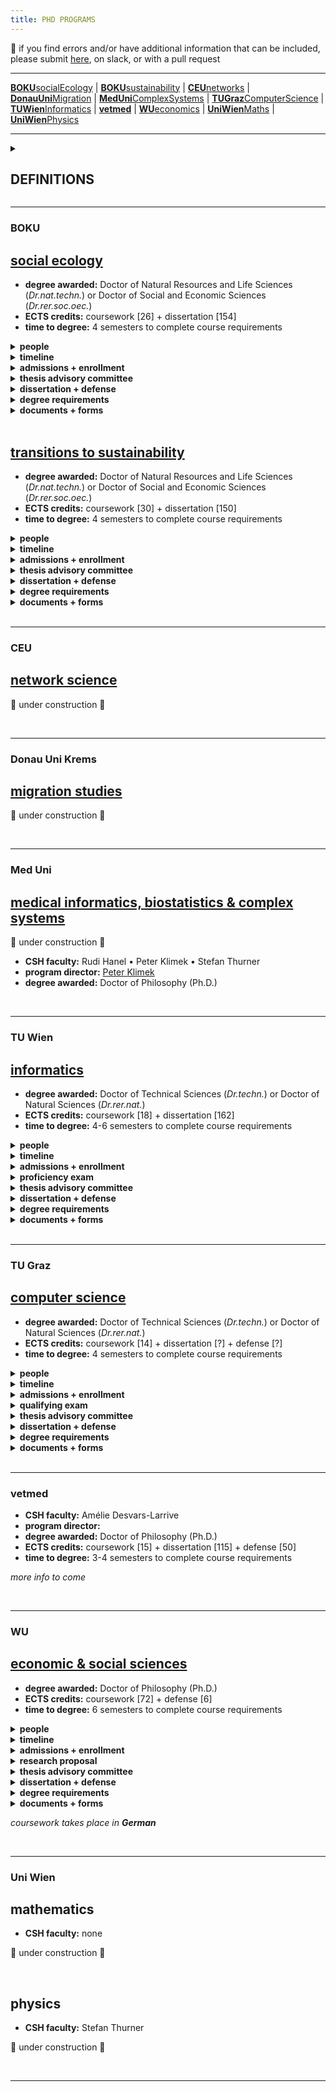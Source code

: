```yaml
---
title: PHD PROGRAMS
---
```


📣 if you find errors and/or have additional information that can be included, please submit [here](https://forms.gle/hSCwTBg2Z7U1YjGc7), on slack, or with a pull request

---
[**BOKU**socialEcology](phdprograms.md#boku) | [**BOKU**sustainability](phdprograms.md#boku) | [**CEU**networks](phdprograms.md#ceu) | [**DonauUni**Migration](phdprograms.md#dona-uni-krems) | [**MedUni**ComplexSystems](phdprogram.md#med-uni) | [**TUGraz**ComputerScience](phdprograms.md#tu-graz) | [**TUWien**Informatics](phdprogram.md#tu-wien) | [**vetmed**](phdpgorams.md#vetmed) | [**WU**economics](phdprograms.md#wu) | [**UniWien**Maths](phdprograms.md#uni-wien) | [**UniWien**Physics](phdprograms.md#uni-wien)

---

<details><summary><h2>DEFINITIONS</h2></summary>
  
  - **advisor / supervisor** : these terms may be used interchangeably to denote the faculty member who is directly guiding your thesis research and shares responsibility for your professional development as a researcher; at CSH, usually <b>advisor</b> is used
  - **mentor** : at CSH, this term is most often used to refer to your advisor; in other programs (e.g. TU Graz) the term denotes another person (i.e. not your advisor) whom you consult for professional development purposes or advice, for instance especially if your career interests lie outside of academia
  - **Betreuer** : a habilitated faculty member at a university who can officially supervise a doctoral thesis
  - **habilitation / venia docendi** : an academic qualification required of faculty in AT (and other European countries) leading to the title of *Dr. habil* or Privatdozent/in; approximately equivalent to tenure in the US, or a position of associate or full professor \(US\) or senior lecturer \(UK\)
  - **director of studies / Studienleiter** : a faculty member at a university who can decide what counts toward degree requirements and approves that students have met the requirements for the degree
  - **thesis proposal / exposé / Dissertationskonzept** : a written document that outlines the goals, background, methods and approaches, timeline and planning for the thesis research; the specifics, such as required sections and length, vary among programs
  - **qualifying exam / proficiency evaluation / thesis proposal defense** : an oral examination in which the student's proposed thesis research as well as their knowledge of the field of study is interrogated by a committee of experts; this is not required by all programs and often follows submission of a **thesis proposal**
  - **educational agreement** : a binding agreement from the advisor committing to supervise the thesis research and dissertation until its completion; once signed, the student may choose to dissolve the agreement at any time, but the advisor may only petition to do so after a specified period (e.g. 5 years) if the thesis has not been completed
  - **thesis (advisory) committee** : a group of scholars with expertise in area\(s\) relevant to the thesis research and/or who may provide a broader perspective to help guide the dissertation
  - **thesis / dissertation / Doktorarbeit** : these words usually refer to the same thing, which is the written document that describes your  research and places this in the broader context of your field or discipline and makes clear what new knowledge your work has contributed as well as what future directions the inquiry might take; the dissertation should be an original work unless explicitly allowed otherwise  *(NOTE: the **thesis** and **Doktorarbeit** can be more precisely defined as the intellectual arguments rather than the document per se  – but these meanings are generally referenced interchangeably.)*
  - **cummulative dissertation / Manteldissertation** : a dissertation that incorporates publications or manuscripts directly (i.e. the dissertation is not "original" in the strictest sense) but still provides an original introduction and conclusion that places the research in context and outlines its contributions and future directions
  - **dissertation evaluation / dissertation review** : refers to the process of soliciting written critique and/or grading of the dissertation from a group of scholars with expertise in the area\(s\) most relevant to the thesis research; the reviews most often become part of the criteria reviewed by the **thesis defense committee** to arrive upon a final recommendation for conferral of the doctoral degree; ideally the reviewers also serve on the **thesis defense committee**; reviewers are often nominated by the student in consultation with their advisor
  - **defense / defensio / Verteidigung / Rigorosum / viva voce** : a public presentation of the concluded thesis research and defense of the arguments therein to a committee of experts \(**thesis defense committee**\) who will make a recommendation as to whether the doctoral degree should be conferred
  - **thesis defense committee / defensio commission / examination committee** : a group of scholars with expertise in the area\(s\) most relevant to the thesis research and who will evaluate whether the candidate has met the requirements for the doctoral degree; members are often nominated by the student in consultation with their advisor
    
</details>


---
### BOKU
## [social ecology](https://boku.ac.at/en/docservice/doctoral-studies/doktoratsschulen/doctoral-school-social-ecology-dsse)
- **degree awarded:** Doctor of Natural Resources and Life Sciences \(*Dr.nat.techn.*\) or Doctor of Social and Economic Sciences \(*Dr.rer.soc.oec.*\)
- **ECTS credits:** coursework \[26\] + dissertation \[154\]
- **time to degree:** 4 semesters to complete course requirements
<details><summary><b>people</b></summary>
  
  - **CSH faculty:** none
  - **program director:** [Helmut Haberl](https://boku.ac.at/en/personen/person/179B1532340EF82F)

  </details> 
<details><summary><b>timeline</b></summary>
  
  - YR1 • develop thesis research
  - YR1/YR2 • enroll
  - YR2 • *≤1 yr after enrolling* • register your thesis project
  - YR2 • coursework + thesis research 
  - YR3 • coursework + thesis research
  - END • *≥2 mo prior to completion* • schedule tentative date for defense
  - END • *≥2 mo prior to completion* • dissertation submitted to dean of studies; dissertation shared with reviewers 
  - END • *~1 wk prior to completion:* • defense
  - END • degree complete

  </details>
<details><summary><b>admissions + enrollment</b></summary>

  - **steps:** preliminary agreement with advisor • [pre-register](https://boku.ac.at/en/boku-it/themen/teach-learn/studium-meldung-weitermeldung-abschluss/voranmeldung) • admissions • registration • enrollment
  - <details><summary><b>admissions</b></summary>

    - **prerequisites:** Masters degree in natural or social sciences or engineering, or an equivalent degree
    - **required documents:** [application form - non-AT degree](https://boku.ac.at/fileadmin/data/H05000/H11100/Zulassung/Formulare_Zulassung/Application_form_Doctorat.doc) or [application form - AT degree](https://boku.ac.at/fileadmin/data/H05000/H11100/Zulassung/Formulare_Zulassung/Antrag_Doktorat_inlaendisches_Vorstudium.doc) • certificate of completion of Masters (e.g. diploma) • degree transcript w/ ECTS • cv • preliminary supervision confirmation
    - **process:** if you do not already have an application from a PhD program, request admissions by sending required documents to [DocService](docservice@boku.ac.at) » recieve an application \(from DocService or from PhD program directly\) » send required documents plus application to [Study Services](studienservices@boku.ac.at) or as instructed
    - **deadlines:** *for non-EU students* Sep 5 for winter term or Feb 5 for spring term • admissions process may take 12-15 wks
    - **registration:** once admitted you will probably need: passport • certificate of admission • proof of health insurance • uni entrance requiremnt » all to Registration Office

    </details>
  - <details><summary><b>enrollment</b></summary>
    
    - **required documents:** none
    - **process:** enroll [online](https://online.boku.ac.at/BOKUonline/ee/ui/ca2/app/desktop/#/login) every semester • pay student union fee

    </details>
  </details>
<details><summary><b>thesis advisory committee</b></summary>
  
  - **committee:** ≥3 members incl. advisor, 1 from BOKU Doctoral School, 1 external
  - **meetings:** annual written report to committee; meeting of ≥2 members incl. minutes/report submitted to program
  
  </details>
<details><summary><b>dissertation + defense</b></summary>
  
  - **dissertation evaluation:** 2 reviewers, at least one from outside BOKU; all must have expertise related to topic
  - **defense committee:** 2 examiners plus chair

  </details>
<details><summary><b>degree requirements</b></summary>
  
  - **dissertation agreement:** acceptance by program coordinator
  - **courses:** [see list](phdcourses.md#boku--social-economics)
  - **publications:** *nothing specified*
  - **dissertation:** original monograph *or* cummulative dissertation incl ≥2 first-author publications plus "framework paper"; require 2 hardcopies
  - **defense:** public presenation \(20-30 min\) and defense to examination committee

  </details>
<details><summary><b>documents + forms</b></summary>
  
  - [registration of doctoral project](https://boku.ac.at/fileadmin/data/H05000/H11100/_TEMP_/Studienangebot/3_Doktoratsstudien/Formulare/796764_T2S_Anmeldung_Projekt_Doktorat_2020_EN.docx)
  - [additional coursework](https://boku.ac.at/fileadmin/data/H05000/H11100/_TEMP_/Studienangebot/3_Doktoratsstudien/Formulare/796761-796769_Nachnominierung_2021_EN.docx)
  - [curriculum](https://boku.ac.at/fileadmin/data/H05000/H11100/_TEMP_/Studienangebot/3_Doktoratsstudien/Curricula/796761-769_Curriculum_Doktorat_2021U_EN.pdf)
  - [guidelines](https://boku.ac.at/fileadmin/data/H05000/H11100/_TEMP_/Studienangebot/3_Doktoratsstudien/Sonstiges/796761-769_Doktoratsrichtlinien_2021_EN.pdf)
 
  </details>
<br />


## [transitions to sustainability](https://boku.ac.at/en/docservice/doctoral-studies/doktoratsschulen/transitions-to-sustainability-t2s)
- **degree awarded:** Doctor of Natural Resources and Life Sciences \(*Dr.nat.techn.*\) or Doctor of Social and Economic Sciences \(*Dr.rer.soc.oec.*\)
- **ECTS credits:** coursework \[30\] + dissertation \[150\]
- **time to degree:** 4 semesters to complete course requirements
<details><summary><b>people</b></summary>
  
  - **CSH faculty:** none
  - **program director:** [Christoph Winckler](https://boku.ac.at/personen/person/16073745BD38FB0B)

  </details>
<details><summary><b>timeline</b></summary>
  
  - YR1 • develop thesis research
  - YR1/YR2 • enroll
  - YR2 • *≤1 yr after enrolling* • register your thesis project
  - YR2 • coursework + thesis research 
  - YR3 • coursework + thesis research
  - END • *≥2 mo prior to completion* • schedule tentative date for defense
  - END • *≥2 mo prior to completion* • dissertation submitted to dean of studies; dissertation shared with reviewers 
  - END • *~1 wk prior to completion:* • defense
  - END • degree complete

  </details>
<details><summary><b>admissions + enrollment</b></summary>

  - **steps:** preliminary agreement with advisor • [pre-register](https://boku.ac.at/en/boku-it/themen/teach-learn/studium-meldung-weitermeldung-abschluss/voranmeldung) • admissions • registration • enrollment
  - <details><summary><b>admissions</b></summary>

    - **prerequisites:** Masters degree in natural or social sciences or engineering, or an equivalent degree
    - **required documents:** [application form - non-AT degree](https://boku.ac.at/fileadmin/data/H05000/H11100/Zulassung/Formulare_Zulassung/Application_form_Doctorat.doc) or [application form - AT degree](https://boku.ac.at/fileadmin/data/H05000/H11100/Zulassung/Formulare_Zulassung/Antrag_Doktorat_inlaendisches_Vorstudium.doc) • certificate of completion of Masters (e.g. diploma) • degree transcript w/ ECTS • cv • preliminary supervision confirmation
    - **process:** if you do not already have an application from a PhD program, request admissions by sending required documents to [DocService](docservice@boku.ac.at) » recieve an application \(from DocService or from PhD program directly\) » send required documents plus application to [Study Services](studienservices@boku.ac.at) or as instructed
    - **deadlines:** *for non-EU students* Sep 5 for winter term or Feb 5 for spring term • admissions process may take 12-15 wks
    - **registration:** once admitted you will probably need: passport • certificate of admission • proof of health insurance • uni entrance requiremnt » all to Registration Office

    </details>
  - <details><summary><b>enrollment</b></summary>
    
    - **required documents:** none
    - **process:** enroll [online](https://online.boku.ac.at/BOKUonline/ee/ui/ca2/app/desktop/#/login) every semester • pay student union fee

    </details>
  </details>
<details><summary><b>thesis advisory committee</b></summary>
  
  - **committee:** ≥3 members incl. advisor, 1 from BOKU Doctoral School, 1 external
  - **meetings:** annual written report to committee; meeting of ≥2 members incl. minutes/report submitted to program
  
  </details>
<details><summary><b>dissertation + defense</b></summary>
  
  - **dissertation evaluation:** 2 reviewers, at least one from outside BOKU; all must have expertise related to topic
  - **defense committee:** 2 examiners plus chair

  </details>
<details><summary><b>degree requirements</b></summary>
  
  - **dissertation agreement:** acceptance by program coordinator
  - **courses:** [see list](phdcourses.md#boku--transitions-to-sustainability)
  - **publications:** *nothing specified*
  - **dissertation:** original monograph *or* cummulative dissertation incl ≥2 first-author publications plus "framework paper"; require 2 hardcopies
  - **defense:** public presenation \(20-30 min\) and defense to examination committee

  </details>
<details><summary><b>documents + forms</b></summary>
  
  - [registration of doctoral project](https://boku.ac.at/fileadmin/data/H05000/H11100/_TEMP_/Studienangebot/3_Doktoratsstudien/Formulare/796764_T2S_Anmeldung_Projekt_Doktorat_2020_EN.docx)
  - [additional coursework](https://boku.ac.at/fileadmin/data/H05000/H11100/_TEMP_/Studienangebot/3_Doktoratsstudien/Formulare/796761-796769_Nachnominierung_2021_EN.docx)
  - [curriculum](https://boku.ac.at/fileadmin/data/H05000/H11100/_TEMP_/Studienangebot/3_Doktoratsstudien/Curricula/796761-769_Curriculum_Doktorat_2021U_EN.pdf)
  - [guidelines](https://boku.ac.at/fileadmin/data/H05000/H11100/_TEMP_/Studienangebot/3_Doktoratsstudien/Sonstiges/796761-769_Doktoratsrichtlinien_2021_EN.pdf)
 
  </details>
<br />

----
### CEU
## [network science](https://networkdatascience.ceu.edu/phd-program-network-science)

🚧  under construction  🚧

<br />

---
### Donau Uni Krems
## [migration studies]()

🚧  under construction  🚧

<br />


---
### Med Uni
## [medical informatics, biostatistics & complex systems]()

🚧  under construction  🚧

- **CSH faculty:** Rudi Hanel • Peter Klimek • Stefan Thurner
- **program director:** [Peter Klimek](https://www.complex-systems.meduniwien.ac.at/people/pklimek/)
- **degree awarded:** Doctor of Philosophy (Ph.D.)
<!--
- **SWS credits:** coursework \[ \] + dissertation \[ \]
- **time to degree:** 4 semesters to complete course requirements
- **thesis advisory committee:** 
- **thesis committee meetings:** 
- **dissertation evaluation:** 
- **defense committee:** 
-->

<br />

---
### TU Wien
## [informatics](https://informatics.tuwien.ac.at/doctoral/)
- **degree awarded:** Doctor of Technical Sciences \(*Dr.techn.*\) or Doctor of Natural Sciences \(*Dr.rer.nat.*\)
- **ECTS credits:** coursework \[18\] + dissertation \[162\]
- **time to degree:** 4-6 semesters to complete course requirements
<details><summary><b>people</b></summary>

  - **CSH faculty:** Allan Hanbury • (more to come)
  - **program director:** [Andreas Steininger](https://informatics.tuwien.ac.at/people/andreas-steininger)
  - **program admin:** [Clarissa Schmid](https://informatics.tuwien.ac.at/people/clarissa-schmid)
  - **dean of academic affairs:** [Hilda Tellioglu](https://informatics.tuwien.ac.at/people/hilda-tellioglu)
  - **student organization:** [Fachschaft Doktorat](https://fsdr.at/)

</details>
<details><summary><b>timeline</b></summary>
  
  - YR1 • develop thesis research proposal
  - YR1 • enroll
  - YR1 • coursework: fundamental courses only (optional)
  - YR1/YR2 • *6-18 mo after enrollment* • proficiency evaluation
  - YR2 • *after successful proficiency evaluation* • dissertation agreement
  - YR2 • coursework + thesis research
  - YR3 • coursework + thesis research
  - END • *≥4 mo before completion* • propose dissertation reviewers; submit v1 dissertation for review
  - END • *≥2 mo before completion* • revise dissertation as needed; submit v2 dissertation for final evaluation; schedule tentative date for defense
  - END • *≥1 mo before completion* • final dissertation publicly available 
  - END • *~1 wk before completion* • defense
  - END • degree complete

</details>
<details><summary><b>admissions + enrollment</b></summary>

  - **steps:** confrimation from TUWien faculty advisor » application » enrollment
  - <details><summary><b>admissions</b></summary>

    - ***if you earned your Masters degree from TUWien or another AT uni, the process is [different](https://www.tuwien.at/studium/zulassung/zulassung-mit-oesterreichischer-vorbildung/doktoratsstudium)***
    - **prerequisites:** Masters degree in computer science or related discipline, or equivalent degree, or special permission
    - **required documents:** [application form](https://www.tuwien.at/fileadmin/Assets/dienstleister/studienabteilung/Formulare_2022/2022_Ansuchen_Dr_aufuellbar.pdf) • certificate of completion of Masters • degree transcript w/ ECTS • summary of Masters thesis • confirmation of supervision by TU Wien faculty • copy of your passport
    - **process:** submit your application documents to admissions office » possible recommendations for supplementary coursework » TU Wien sends you an admission letter » enroll
  
    </details>
  - <details><summary><b>enrollment</b></summary>
  
    - **required documents:** admissions letter • passport • residence permit \(if available\)
    - **process:** application » [online registration](https://tiss.tuwien.ac.at/aufnahme/aufnahmeverfahren) » in-person registration

</details>
<details><summary><b>proficiency exam</b></summary>
  
  - **research proposal:** ~10 pages with ≥10 references, includes timeline and workplan
  - **committee:** advisor + national expert \(AT uni\) + chair \(TU Wien Informatics but different section\) 
  - **deadline:** 6-18 mo after enrollment
  - **other:** the defense also includes review and approval of proposed coursework for the degree

</details>
<details><summary><b>thesis advisory committee</b></summary>
  
  - **committee:** same as proficiency evaluation committee
  - **meetings:** should occur annually
  - **progress reporting:** annual written reports to committee, 1-3 pages plus any publications
 
</details>
<details><summary><b>dissertation + defense</b></summary>
  
  - **dissertation evaluation:** 2 international expert reviewers; takes 10-14 wks for entire process
  - **defense committee:** proficiency evaluation committee plus dissertation reviewers

</details>
<details><summary><b>degree requirements</b></summary>
  
  - **proficiency evaluation:** passing evaluation 
  - **courses:** [see list](phdcourses.md#tu-wien-informatics)
  - **publications:** no requirements; advisor sets expectations
  - **dissertation:** cummulative dissertation is acceptable with permissions; in English; require 2 hardcopies
  - **defense:** public presenation and defense of the disseration to a defense committee 

</details>
<details><summary><b>documents + forms</b></summary>
  
  - [application for doctoral program](https://www.tuwien.at/fileadmin/Assets/dienstleister/studienabteilung/Formulare_2022/2022_Ansuchen_Dr_aufuellbar.pdf)
  - [proficiency evaluation](https://informatics.tuwien.ac.at/study-services/forms/F-848.pdf)
  - [dissertation agreement](https://informatics.tuwien.ac.at/study-services/forms/F-815.pdf)
  - [nomination of dissertation reviewers](https://informatics.tuwien.ac.at/study-services/forms/F-876.pdf)
  - [permission to defend](https://informatics.tuwien.ac.at/study-services/forms/F-868.pdf)

</details> 
<br />

---
### TU Graz 
## [computer science](https://www.tugraz.at/fakultaeten/csbme/studies/computer-science/doctorate-phd)
- **degree awarded:** Doctor of Technical Sciences \(*Dr.techn.*\) or Doctor of Natural Sciences \(*Dr.rer.nat.*\)
- **ECTS credits:** coursework \[14\] + dissertation \[?\] + defense \[?\]
- **time to degree:** 4 semesters to complete course requirements
<details><summary><b>people</b></summary>
  
  - **CSH faculty:** Fariba Karimi • Jana Lasser
  - **program director:** [Daniel Gruss](https://www.iaik.tugraz.at/person/daniel-gruss/)
  - **program admin:** [Nina Zöchling](https://online.tugraz.at/tug_online/visitenkarte.show_vcard?pPersonenId=106266DC3B744225&pPersonenGruppe=3)
  - **student representative:** [Alina Herderich](https://online.tugraz.at/tug_online/visitenkarte.show_vcard?pPersonenId=C9D36D0F62CA4747&pPersonenGruppe=3)

  </details>
<details><summary><b>timeline</b></summary>

  - YR1 • develop thesis research proposal
  - YR1/YR2 • *\(end of YR1 or start YR2\)* enroll
  - YR2 • *\(6-9 months after enrollment\)* qualifying exam
  - YR2 • upon successful qualifying exam: educational agreement
  - YR2 • coursework + thesis research 
  - YR3 • coursework + thesis research
  - END • *\(≥3 months prior to completion\)* dissertation reviewers proposed to doctoral school for approval; draft shared with approved reviewers \* must be ≥2 months prior to submission of final dissertation
  - END • *\(≥2 months prior to completion\)* schedule tentative date for defense
  - END • *\(≥1 months prior to completion\)* final dissertation submitted to TU Graz; final dissertation shared with reviewers 
  - END • *\(~2 weeks prior to completion\)* defense
  - END • degree complete

  </details>
<details><summary><b>admissions + enrollment</b></summary>

  - **steps:** confirmation from TUGraz faculty advisor » pre-registration » admissions
  - <details><summary><b>admissions</b></summary>

    - **prerequisites:** masters degree in natural sciences or engineering, or equivalent degree, or with special consideration bachelors degree
    - **required documents:** certificate of completion of prior degree • degree transcripts w/ ECTS, exams • cv • confirmation of supervision by TUGraz faculty 
    - **process:** online [pre-registration](https://www.tugraz.at/fileadmin/user_upload/tugrazInternal/Studium/Studieren_an_der_TU_Graz/Anmeldung_und_Zulassung/Guideline_StudentPreRegistration_EN.pdf) » submit all required documents to [Registrar](mailto:studienservice@tugraz.ac.at) » ?
      
    </details>
  - <details><summary><b>enrollment</b></summary>

    - **required documents:**
    - **process:**
    
    </details>

  </details>
<details><summary><b>qualifying exam</b></summary>

  - **research \(thesis\) proposal:** format specified by the advisor
  - **qualifying exam:** public presentation and defense of the thesis proposal to a thesis advisory committee
  - **committee:** advisor plus ≥2 faculty with habilitation or equivalent
  - **deadline:** approx. 6-9 months after enrolling, must be ≤1 year
  - **other:** should have a manuscript submitted and have presented at a seminar or conference

  </details>
<details><summary><b>thesis advisory committee</b></summary>

  - **committee:** expected to be same or similar to qualifying exam
  - **meetings:** ≥1 per year
  - **progress reports:** not required

  </details>
<details><summary><b>dissertation + defense</b></summary>

  - **dissertation evaluation:** 2-3\* reviewers, at least one from outside TU Graz; all must have habilitation or equivalent
  - **defense committee:** 3-5\* members; dean of studies in computer science or their apointee serves as chair; at least one member from outside TU Graz; all must have habilitation of equivalent
  - *\* 3 and 5 members are required if student has not met the publication requirement*

  </details>
<details><summary><b>degree requirements</b></summary>
  
  - **qualifying exam:** passing evaluation
  - **courses:** [see list](phdcourses.md#tu-graz--computer-science--informatics)
  - **publications:** 3 first-author publications or conference proceedings; can be in any journal/discipline but with the goal top quartile (Q1) journals or high impact-factor journals; *exceptions are possible*
  - **dissertation:** cummulative dissertation is acceptable with permission of the advisor; in English; require 2 hardcopies
  - **defense:** public presenation \(30 min\)and defense of the disseration to a defense committee \(60 min\); 

  </details>
<details><summary><b>documents + forms</b></summary>
  
  - [preliminary thesis supervision agreement](https://www.tugraz.at/fileadmin/public/Studierende_und_Bedienstete/Forms/Doctoral_programme_confirmation_of_supervision_sample_E.docx)
  - [curriculum](https://www.tugraz.at/fileadmin/public/Studierende_und_Bedienstete/Information/Doctoral_Schools/Curriculum_Doctoral_Programme_Natural_Sciences_as_of_1.10.2020.pdf)
  - [statutes *will be updated 2024*](https://www.tugraz.at/fileadmin/public/Studierende_und_Bedienstete/Information/Doctoral_Schools/Statutes_Doctoral_School_Computer_Science_English_1.10.2020.pdf)
 
  </details>
  
<br />

---
### vetmed
- **CSH faculty:** Amélie Desvars-Larrive
- **program director:**
- **degree awarded:** Doctor of Philosophy (Ph.D.)
- **ECTS credits:** coursework \[15\] + dissertation \[115\] + defense \[50\]
- **time to degree:** 3-4 semesters to complete course requirements

*more info to come*

<br />

---
### WU
## [economic & social sciences](https://www.wu.ac.at/en/programs/doctoral-phd-programs/phd-program-in-economic-and-social-sciences/overview/)
- **degree awarded:** Doctor of Philosophy (Ph.D.)
- **ECTS credits:** coursework \[72\] + defense \[6\]
- **time to degree:** 6 semesters to complete course requirements
<details><summary><b>people</b></summary>

  - **CSH faculty:** Axel Polleres • Mark Strembeck
  - **program director:** [Rüdiger Frey](https://www.wu.ac.at/statmath/faculty-staff/faculty/rfrey/)
  - **program admin:** [Barbara Bauer • Daniela Eder • Antonia Lanner • Svetlana Kim](mailto:doctoraloffice@wu.ac.at)

  </details>
<details><summary><b>timeline</b></summary>
  
  - YR1 • develop thesis research proposal
  - YR1 • \(see below\) enroll
  - YR1 • establish thesis advisory committee
  - YR1/YR2 • \(if winter enrollment before Oct 1 | if summer enrollment before Mar 1\) submit research proposal to thesis advisory committee
  - YR2 • coursework + thesis research 
  - YR3 • coursework + thesis research
  - END • \(≥5 weeks before completion\) establish doctoral committee
  - END • \(≥4 weeks before completion\) submit dissertation to ____?
  - END • \(~1 week before completion\) defense + evaluation of dissertation
  - END • degree complete

  </details>
<details><summary><b>admissions + enrollment</b></summary>

  - **steps:** acceptance by [WU supervisor](https://www.wu.ac.at/en/programs/doctoral-phd-programs/doctoral-program-in-social-and-economic-sciences/overview/) » apply for admissions **during** [**enrollment period**](https://www.wu.ac.at/en/programs/application-and-admission/next-steps/0/27/51/1/3/?cHash=9e9012b399bc38db3d02e49e676897f5) » enroll
  - <details><summary><b>admissions</b></summary>

    - **prerequisites:** masters/diploma degree in a relevant field
    - **required documents:** [application form](https://www.wu.ac.at/fileadmin/wu/h/prospective/admission/international/Ansuchen_Zul.DR_01.pdf) • certificate of completion of prior degree • degree transcripts w/ ECTS, exams • cv • exposé (1-2 pg extended abstract) • confirmation of supervision • German proficiency • passport
    - **process:** send all documents as pdf to [doktorat.zulassung@wu.ac.at](mailto:doktorat.zulassung@wu.ac.at) » [pre-register](https://bach.wu.ac.at/bachapp/kdcs/33173/SUI?R=1704206153) » bring original documents to admissions office
  
    </details>
  </details>
<details><summary><b>research proposal</b></summary>

  - **proposal:** written; evaluated as "mit/ohne Erfolg"
  - **committee:** ≥3 professors with habilitation or equivalent; nominated by advisor and approved by program director
  - **deadline:** ≤1 year after start of studies

  </details>
<details><summary><b>thesis advisory committee</b></summary>

  - **no requirements**
      
  </details>
<details><summary><b>dissertation + defense</b></summary>

  - **dissertation evaluation:** by doctoral committee; can occur before or after defense
  - **doctoral committee:** evaluates both dissertation and defense; 3 professors, ≥1 external to WU; approved by program director

  </details>
<details><summary><b>degree requirements</b></summary>

  - **thesis proposal:** passing review
  - **courses:** [see list](phdcourses.md#wirtschafts-uni--economics--social-sciences)
  - **publications:** not specified 
  - **dissertation:**
  - **defense:** 

  </details>
<details><summary><b>documents + forms</b></summary>
   
  - [preliminary confirmation of the supervisor](https://www.wu.ac.at/fileadmin/wu/h/prospective/admission/international/betr_sowi.pdf)
  - [curriculum](https://www.wu.ac.at/fileadmin/wu/d/i/statmath/Dateien/phd_en_curr_wiso_26.06.2019.pdf)
  - [Dissertationsvereinbarung](https://www.wu.ac.at/fileadmin/wu/h/programs/phd/Dissertationsvereinbarung.pdf)
  - [Freigabe des Research Proposal](https://www.wu.ac.at/fileadmin/wu/h/programs/phd/wiso/Freigabe_RP_SoWi_2018.doc)
  - [Vorläufige Betreuungszusage ](https://www.wu.ac.at/fileadmin/wu/h/programs/phd/wiso/Vorl_Betreuungszusage_SoWi_2018.doc)
  - [Annerkennung von Konferenzen](https://www.wu.ac.at/fileadmin/wu/h/programs/phd/Info-Blatt_Anerkennung.pdf)
  - [Personalerhebungsbogen](https://www.wu.ac.at/mitarbeitende/infos-fuer-lehrende/payment/#c11308) for external examiners
  - [Anmeldung zur Defensio Dissertationis](https://www.wu.ac.at/fileadmin/wu/h/programs/phd/wiso/Anmeldung_Defensio_SoWi_2018.doc)

  </details>

*coursework takes place in **German***

<br />

---
### Uni Wien
## mathematics
- **CSH faculty:** none

🚧  under construction  🚧

<br />

## physics
- **CSH faculty:** Stefan Thurner
  
🚧  under construction  🚧

<br />

---

